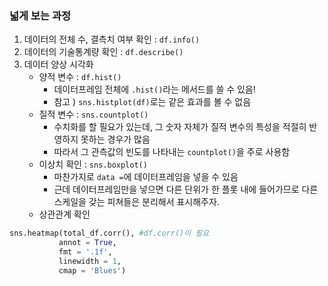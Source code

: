 ### 넓게 보는 과정
1. 데이터의 전체 수, 결측치 여부 확인 : `df.info()`
2. 데이터의 기술통계량 확인 : `df.describe()`
3. 데이터 양상 시각화
	- 양적 변수 : `df.hist()`
		- 데이터프레임 전체에 `.hist()`라는 메서드를 쓸 수 있음!
		- 참고 ) `sns.histplot(df)`로는 같은 효과를 볼 수 없음
	- 질적 변수  : `sns.countplot()`
		- 수치화를 할 필요가 있는데, 그 숫자 자체가 질적 변수의 특성을 적절히 반영하지 못하는 경우가 많음
		- 따라서 그 관측값의 빈도를 나타내는 `countplot()`을 주로 사용함
	- 이상치 확인 : `sns.boxplot()`
		- 마찬가지로 `data =`에 데이터프레임을 넣을 수 있음
		- 근데 데이터프레임만을 넣으면 다른 단위가 한 플롯 내에 들어가므로 다른 스케일을 갖는 피쳐들은 분리해서 표시해주자.
	- 상관관계 확인
```python
sns.heatmap(total_df.corr(), #df.corr()이 필요
		   annot = True,
		   fmt = '.1f',
		   linewidth = 1,
		   cmap = 'Blues')
```
